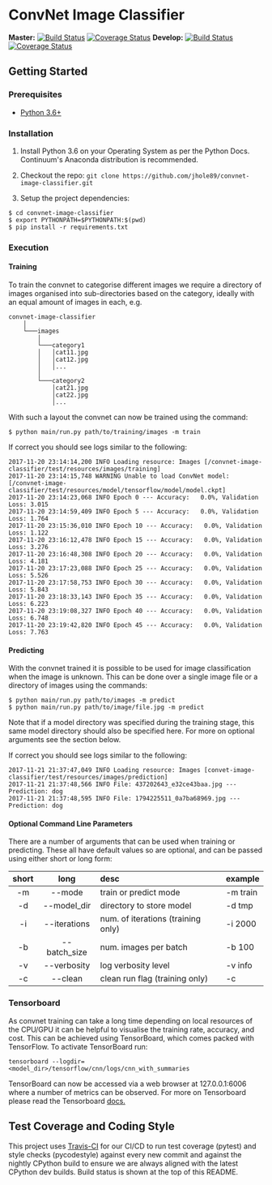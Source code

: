 # ConvNet Image Classifier
**Master:** [![Build Status](https://travis-ci.org/jhole89/convnet-image-classifier.svg?branch=master)](https://travis-ci.org/jhole89/convnet-image-classifier)
[![Coverage Status](https://coveralls.io/repos/github/jhole89/convnet-image-classifier/badge.svg?branch=master)](https://coveralls.io/github/jhole89/convnet-image-classifier?branch=master)
**Develop:** [![Build Status](https://travis-ci.org/jhole89/convnet-image-classifier.svg?branch=develop)](https://travis-ci.org/jhole89/convnet-image-classifier)
[![Coverage Status](https://coveralls.io/repos/github/jhole89/convnet-image-classifier/badge.svg?branch=develop)](https://coveralls.io/github/jhole89/convnet-image-classifier?branch=develop)


## Getting Started

### Prerequisites

* [Python 3.6+](https://www.python.org/downloads/)

### Installation

1. Install Python 3.6 on your Operating System as per the Python Docs.
Continuum's Anaconda distribution is recommended.

2. Checkout the repo:
`git clone https://github.com/jhole89/convnet-image-classifier.git`

3. Setup the project dependencies:
```
$ cd convnet-image-classifier
$ export PYTHONPATH=$PYTHONPATH:$(pwd)
$ pip install -r requirements.txt
```

### Execution

#### Training

To train the convnet to categorise different images we require a directory
of images organised into sub-directories based on the category, ideally with
an equal amount of images in each, e.g.

```
convnet-image-classifier
    │
    └───images
        │
        └───category1
        │   │cat11.jpg
        │   │cat12.jpg
        │   │...
        │
        └───category2
            │cat21.jpg
            │cat22.jpg
            │...
```

With such a layout the convnet can now be trained using the command:

```
$ python main/run.py path/to/training/images -m train
```

If correct you should see logs similar to the following:
```
2017-11-20 23:14:14,200 INFO Loading resource: Images [/convnet-image-classifier/test/resources/images/training]
2017-11-20 23:14:15,748 WARNING Unable to load ConvNet model: [/convnet-image-classifier/test/resources/model/tensorflow/model/model.ckpt]
2017-11-20 23:14:23,068 INFO Epoch 0 --- Accuracy:   0.0%, Validation Loss: 3.015
2017-11-20 23:14:59,409 INFO Epoch 5 --- Accuracy:   0.0%, Validation Loss: 1.764
2017-11-20 23:15:36,010 INFO Epoch 10 --- Accuracy:   0.0%, Validation Loss: 1.122
2017-11-20 23:16:12,478 INFO Epoch 15 --- Accuracy:   0.0%, Validation Loss: 3.276
2017-11-20 23:16:48,308 INFO Epoch 20 --- Accuracy:   0.0%, Validation Loss: 4.181
2017-11-20 23:17:23,088 INFO Epoch 25 --- Accuracy:   0.0%, Validation Loss: 5.526
2017-11-20 23:17:58,753 INFO Epoch 30 --- Accuracy:   0.0%, Validation Loss: 5.843
2017-11-20 23:18:33,143 INFO Epoch 35 --- Accuracy:   0.0%, Validation Loss: 6.223
2017-11-20 23:19:08,327 INFO Epoch 40 --- Accuracy:   0.0%, Validation Loss: 6.748
2017-11-20 23:19:42,820 INFO Epoch 45 --- Accuracy:   0.0%, Validation Loss: 7.763
```

#### Predicting

With the convnet trained it is possible to be used for image classification
when the image is unknown. This can be done over a single image file or a
directory of images using the commands:

```
$ python main/run.py path/to/images -m predict
$ python main/run.py path/to/image/file.jpg -m predict
```

Note that if a model directory was specified during the training stage, this same
model directory should also be specified here. For more on optional arguments
see the section below.

If correct you should see logs similar to the following:
```
2017-11-21 21:37:47,049 INFO Loading resource: Images [convet-image-classifier/test/resources/images/prediction]
2017-11-21 21:37:48,566 INFO File: 437202643_e32ce43baa.jpg --- Prediction: dog
2017-11-21 21:37:48,595 INFO File: 1794225511_0a7ba68969.jpg --- Prediction: dog
```

#### Optional Command Line Parameters
There are a number of arguments that can be used when training or predicting.
These all have default values so are optional, and can be passed using either
short or long form:

| short | long | desc | example |
|:---:|:---:|:---|:---|
| -m | --mode | train or predict mode | -m train |
| -d | --model_dir | directory to store model | -d tmp |
| -i | --iterations | num. of iterations (training only) | -i 2000 |
| -b | --batch_size | num. images per batch | -b 100 |
| -v | --verbosity | log verbosity level | -v info |
| -c | --clean | clean run flag (training only) | -c |

### Tensorboard

As convnet training can take a long time depending on local resources of the
CPU/GPU it can be helpful to visualise the training rate, accuracy, and cost.
This can be achieved using TensorBoard, which comes packed with TensorFlow.
To activate TensorBoard run:

```
tensorboard --logdir=<model_dir>/tensorflow/cnn/logs/cnn_with_summaries
```

TensorBoard can now be accessed via a web browser at 127.0.0.1:6006
where a number of metrics can be observed. For more on Tensorboard please
read the Tensorboard [docs.](https://www.tensorflow.org/get_started/summaries_and_tensorboard)

## Test Coverage and Coding Style

This project uses [Travis-CI](https://travis-ci.org/jhole89/convnet-image-classifier) for our CI/CD
to run test coverage (pytest) and style checks (pycodestyle) against every new commit and against
the nightly CPython build to ensure we are always aligned with the latest CPython dev builds.
Build status is shown at the top of this README.
